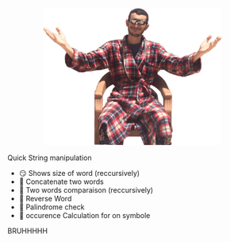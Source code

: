 <div align="center">
  <img src="https://github.com/Jervi-sir/Jervi-sir/blob/main/jervi.png" width="360px">
</div>

Quick String manipulation

- 😏 Shows size of word (reccursively)
- 🌱 Concatenate two words
- 🔭 Two words comparaison (reccursively)
- 👯 Reverse Word
- 🤔 Palindrome check
- 💬 occurence Calculation for on symbole

BRUHHHHH
